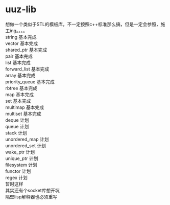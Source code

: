 # uuz-lib
想做一个类似于STL的模板库，不一定按照c++标准那么搞，但是一定会参照，施工ing。。。。<br>
string 基本完成<br>
vector 基本完成<br>
shared_ptr 基本完成<br>
pair 基本完成<br>
list 基本完成<br>
forward_list 基本完成<br>
array 基本完成<br>
priority_queue 基本完成<br>
rbtree 基本完成<br>
map 基本完成<br>
set 基本完成<br>
multimap 基本完成<br>
multiset 基本完成<br>
deque 计划<br>
queue 计划<br>
stack 计划<br>
unordered_map 计划<br>
unordered_set 计划<br>
wake_ptr 计划<br>
unique_ptr 计划<br>
filesystem 计划<br>
functor 计划<br>
regex 计划<br>
暂时这样<br>
其实还有个socket库想开坑<br>
隔壁lisp解释器也必须重写

